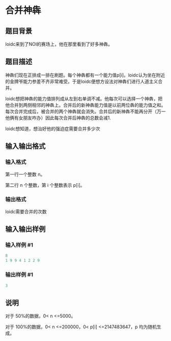 # 合并神犇

## 题目背景

loidc来到了NOI的赛场上，他在那里看到了好多神犇。

## 题目描述

神犇们现在正排成一排在刷题。每个神犇都有一个能力值p[i]。loidc认为坐在附近的金牌爷能力参差不齐非常难受。于是loidc便想方设法对神犇们进行人道主义合并。

loidc想把神犇的能力值排列成从左到右单调不减。他每次可以选择一个神犇，把他合并到两侧相邻的神犇上。合并后的新神犇能力值是以前两位犇的能力值之和。每次合并完成后，被合并的两个神犇就会消失。合并后的新神犇不能再分开（万一他俩有女朋友咋办）因此每次合并后神犇的总数会减1.

loidc想知道，想治好他的强迫症需要合并多少次

## 输入输出格式

### 输入格式

第一行一个整数 n。

第二行 n 个整数，第 i 个整数表示 p[i]。

### 输出格式

loidc需要合并的次数

## 输入输出样例

### 输入样例 #1

```cpp
8
1 9 9 4 1 2 2 9
```


### 输出样例 #1

```cpp
3
```


## 说明

对于 50%的数据，0< n <=5000。

对于 100%的数据，0< n <=200000，0< p[i] <=2147483647，p 均为随机生成。

